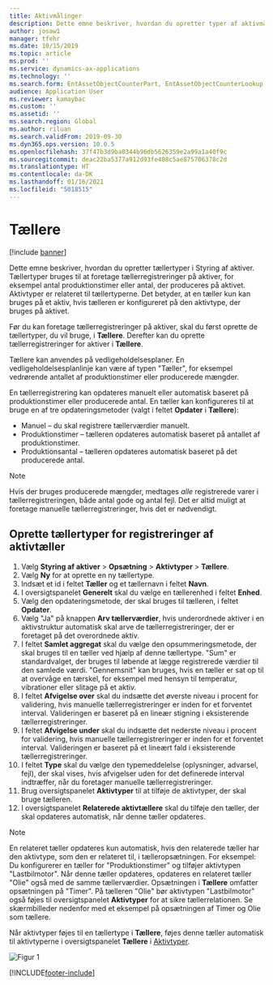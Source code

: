 ```yaml
---
title: Aktivmålinger
description: Dette emne beskriver, hvordan du opretter typer af aktivmålinger i Styring af aktiver.
author: josaw1
manager: tfehr
ms.date: 10/15/2019
ms.topic: article
ms.prod: ''
ms.service: dynamics-ax-applications
ms.technology: ''
ms.search.form: EntAssetObjectCounterPart, EntAssetObjectCounterLookup, EntAssetCounterType, EntAssetObjectCounterTotals
audience: Application User
ms.reviewer: kamaybac
ms.custom: ''
ms.assetid: ''
ms.search.region: Global
ms.author: riluan
ms.search.validFrom: 2019-09-30
ms.dyn365.ops.version: 10.0.5
ms.openlocfilehash: 37f47b3d9ba0344b96db5626359e2a99a1a40f9c
ms.sourcegitcommit: deac22ba5377a912d93fe408c5ae875706378c2d
ms.translationtype: HT
ms.contentlocale: da-DK
ms.lasthandoff: 01/16/2021
ms.locfileid: "5018515"
---
```

# <a name="counters"></a>Tællere

[!include [banner](../../includes/banner.md)]

Dette emne beskriver, hvordan du opretter tællertyper i Styring af aktiver. Tællertyper bruges til at foretage tællerregistreringer på aktiver, for eksempel antal produktionstimer eller antal, der produceres på aktivet. Aktivtyper er relateret til tællertyperne. Det betyder, at en tæller kun kan bruges på et aktiv, hvis tælleren er konfigureret på den aktivtype, der bruges på aktivet.

Før du kan foretage tællerregistreringer på aktiver, skal du først oprette de tællertyper, du vil bruge, i **Tællere**. Derefter kan du oprette tællerregistreringer for aktiver i **Tællere**. 

Tællere kan anvendes på vedligeholdelsesplaner. En vedligeholdelsesplanlinje kan være af typen "Tæller", for eksempel vedrørende antallet af produktionstimer eller producerede mængder. 

En tællerregistrering kan opdateres manuelt eller automatisk baseret på produktionstimer eller producerede antal. En tæller kan konfigureres til at bruge en af tre opdateringsmetoder (valgt i feltet **Opdater** i **Tællere**):
  
- Manuel – du skal registrere tællerværdier manuelt.  
- Produktionstimer – tælleren opdateres automatisk baseret på antallet af produktionstimer.  
- Produktionsantal – tælleren opdateres automatisk baseret på det producerede antal.  

>[!NOTE]
>Hvis der bruges producerede mængder, medtages *alle* registrerede varer i tællerregistreringen, både antal gode og antal fejl. Det er altid muligt at foretage manuelle tællerregistreringer, hvis det er nødvendigt.

## <a name="create-counter-types-for-asset-counter-registrations"></a>Oprette tællertyper for registreringer af aktivtæller

1. Vælg **Styring af aktiver** > **Opsætning** > **Aktivtyper** > **Tællere**.
2. Vælg **Ny** for at oprette en ny tællertype.
3. Indsæt et id i feltet **Tæller** og et tællernavn i feltet **Navn**.
4. I oversigtspanelet **Generelt** skal du vælge en tællerenhed i feltet **Enhed**.
5. Vælg den opdateringsmetode, der skal bruges til tælleren, i feltet **Opdater**.
6. Vælg "Ja" på knappen **Arv tællerværdier**, hvis underordnede aktiver i en aktivstruktur automatisk skal arve de tællerregistreringer, der er foretaget på det overordnede aktiv.
7. I feltet **Samlet aggregat** skal du vælge den opsummeringsmetode, der skal bruges til en tæller ved hjælp af denne tællertype. "Sum" er standardvalget, der bruges til løbende at lægge registrerede værdier til den samlede værdi. "Gennemsnit" kan bruges, hvis en tæller er sat op til at overvåge en tærskel, for eksempel med hensyn til temperatur, vibrationer eller slitage på et aktiv. 
8. I feltet **Afvigelse over** skal du indsætte det øverste niveau i procent for validering, hvis manuelle tællerregistreringer er inden for et forventet interval. Valideringen er baseret på en lineær stigning i eksisterende tællerregistreringer.
9. I feltet **Afvigelse under** skal du indsætte det nederste niveau i procent for validering, hvis manuelle tællerregistreringer er inden for et forventet interval. Valideringen er baseret på et lineært fald i eksisterende tællerregistreringer.
10. I feltet **Type** skal du vælge den typemeddelelse (oplysninger, advarsel, fejl), der skal vises, hvis afvigelser uden for det definerede interval indtræffer, når du foretager manuelle tællerregistreringer.
11. Brug oversigtspanelet **Aktivtyper** til at tilføje de aktivtyper, der skal bruge tælleren.
12. I oversigtspanelet **Relaterede aktivtællere** skal du tilføje den tæller, der skal opdateres automatisk, når denne tæller opdateres.


>[!NOTE]
>En relateret tæller opdateres kun automatisk, hvis den relaterede tæller har den aktivtype, som den er relateret til, i tælleropsætningen. For eksempel: Du konfigurerer en tæller for "Produktionstimer" og tilføjer aktivtypen "Lastbilmotor". Når denne tæller opdateres, opdateres en relateret tæller "Olie" også med de samme tællerværdier. Opsætningen i **Tællere** omfatter opsætningen på "Timer". På tælleren "Olie" bør aktivtypen "Lastbilmotor" også føjes til oversigtspanelet **Aktivtyper** for at sikre tællerrelationen. Se skærmbilleder nedenfor med et eksempel på opsætningen af Timer og Olie som tællere.

Når aktivtyper føjes til en tællertype i **Tællere**, føjes denne tæller automatisk til aktivtyperne i oversigtspanelet **Tællere** i [Aktivtyper](../setup-for-objects/object-types.md).

![Figur 1](media/071-setup-for-objects.png)



[!INCLUDE[footer-include](../../../includes/footer-banner.md)]
